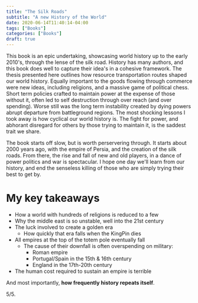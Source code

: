 ```yaml
---
title: "The Silk Roads"
subtitle: "A new History of the World"
date: 2020-06-14T11:40:14-04:00
tags: ["Books"]
categories: ["Books"]
draft: true
---
```


This book is an epic undertaking, showcasing world history up to the early 2010's, through the lense of the silk road. History has many authors, and this book does well to capture their idea's in a cohesive framework. The thesis presented here outlines how resource transportation routes shaped our world history. Equally important to the goods flowing through commerce were new ideas, including religions, and a massive game of political chess. Short term policies crafted to maintain power at the expense of those without it, often led to self destruction through over reach (and over spending). Worse still was the long term instability created by dying powers abrupt departure from battleground regions. The most shocking lessons I took away is how cyclical our world history is. The fight for power, and abhorant disregard for others by those trying to maintain it, is the saddest trait we share.

The book starts off slow, but is worth perservering through. It starts about 2000 years ago, with the empire of Persia, and the creation of the silk roads. From there, the rise and fall of new and old players, in a dance of power politics and war is spectacular. I hope one day we'll learn from our history, and end the senseless killing of those who are simply trying their best to get by.

# My key takeaways

* How a world with hundreds of religions is reduced to a few
* Why the middle east is so unstable, well into the 21st century 
* The luck involved to create a golden era
    * How quickly that era falls when the KingPin dies
* All empires at the top of the totem pole eventually fall
    * The cause of their downfall is often overspending on military:
        * Roman empire
        * Portugal/Spain in the 15th & 16th century
        * England in the 17th-20th century
* The human cost required to sustain an empire is terrible

And most importantly, **how frequently history repeats itself**.

5/5.